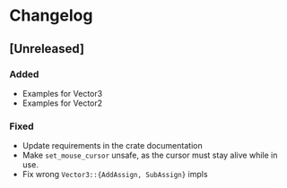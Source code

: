 # Changelog

## [Unreleased]

### Added
- Examples for Vector3
- Examples for Vector2

### Fixed
- Update requirements in the crate documentation
- Make `set_mouse_cursor` unsafe, as the cursor must stay alive while in use.
- Fix wrong `Vector3::{AddAssign, SubAssign}` impls
